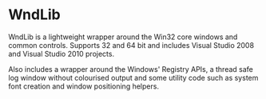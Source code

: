 WndLib
======

WndLib is a lightweight wrapper around the Win32 core windows and common controls. Supports 32 and 64 bit and includes Visual Studio 2008 and Visual Studio 2010 projects.

Also includes a wrapper around the Windows' Registry APIs, a thread safe log window without colourised output and some utility code such as system font creation and window positioning helpers.



